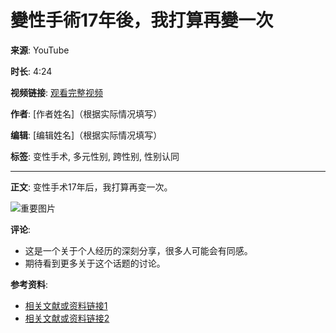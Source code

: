 # 變性手術17年後，我打算再變一次

**来源**: YouTube

**时长**: 4:24

**视频链接**: [观看完整视频](https://www.youtube.com/watch?v=XXXXXXXXXX)

**作者**: [作者姓名]（根据实际情况填写）

**编辑**: [编辑姓名]（根据实际情况填写）

**标签**: 变性手术, 多元性别, 跨性别, 性别认同

---

**正文**:
变性手术17年后，我打算再变一次。

![重要图片](https://www.example.com/image.jpg)

**评论**:
- 这是一个关于个人经历的深刻分享，很多人可能会有同感。
- 期待看到更多关于这个话题的讨论。

**参考资料**:
- [相关文献或资料链接1](http://example1.com)
- [相关文献或资料链接2](http://example2.com)